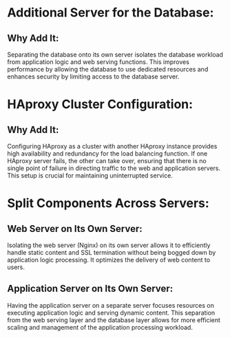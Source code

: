 # Additional Server for the Database:

## Why Add It: 
Separating the database onto its own server isolates the database workload from application logic and web serving functions. This improves performance by allowing the database to use dedicated resources and enhances security by limiting access to the database server.

# HAproxy Cluster Configuration:

## Why Add It: 
Configuring HAproxy as a cluster with another HAproxy instance provides high availability and redundancy for the load balancing function. If one HAproxy server fails, the other can take over, ensuring that there is no single point of failure in directing traffic to the web and application servers. This setup is crucial for maintaining uninterrupted service.

# Split Components Across Servers:

## Web Server on Its Own Server: 
Isolating the web server (Nginx) on its own server allows it to efficiently handle static content and SSL termination without being bogged down by application logic processing. It optimizes the delivery of web content to users.
## Application Server on Its Own Server: 
Having the application server on a separate server focuses resources on executing application logic and serving dynamic content. This separation from the web serving layer and the database layer allows for more efficient scaling and management of the application processing workload.